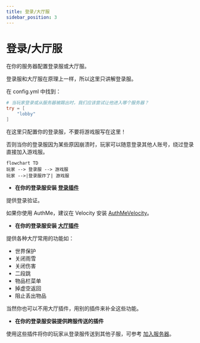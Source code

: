 ```yaml
---
title: 登录/大厅服
sidebar_position: 3
---
```


# 登录/大厅服

在你的服务器配置登录服或大厅服。

登录服和大厅服在原理上一样，所以这里只讲解登录服。

在 config.yml 中找到：

```TOML
# 当玩家登录或从服务器被踢出时，我们应该尝试让他进入哪个服务器？
try = [
    "lobby"
]
```

在这里只配置你的登录服，不要将游戏服写在这里！

否则当你的登录服因为某些原因崩溃时，玩家可以随意登录其他人账号，绕过登录直接加入游戏服。

```mermaid
flowchart TD
玩家 --> 登录服 --> 游戏服
玩家 -->|登录服炸了| 游戏服
```

- **在你的登录服安装 [登录插件](/docs-java/process/plugin/other/Login/Login.md)**

提供登录验证。

如果你使用 AuthMe，建议在 Velocity 安装 [AuthMeVelocity](https://modrinth.com/plugin/authmevelocity)。

- **在你的登录服安装 [大厅插件](/docs-java/process/plugin/WorldManagement/lobby/lobby.md)**

提供各种大厅常用的功能如：

- 世界保护
- 关闭雨雪
- 关闭伤害
- 二段跳
- 物品栏菜单
- 掉虚空返回
- 阻止丢出物品

当然你也可以不用大厅插件，用别的插件来补全这些功能。

- **在你的登录服安装提供跨服传送的插件**

使用这些插件将你的玩家从登录服传送到其他子服，可参考 [加入服务器](../../join-server.md)。
